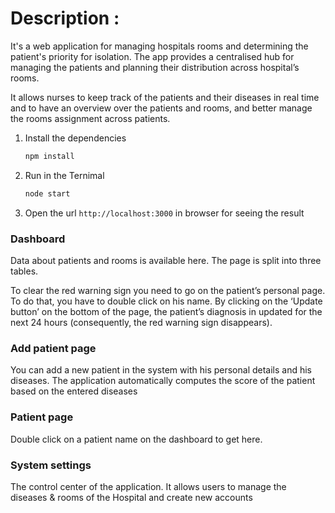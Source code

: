 # Description :
It's a web application for managing hospitals rooms and determining the patient's priority for isolation. The app provides a centralised hub for managing the patients and planning their distribution across hospital’s rooms. 

It allows nurses to keep track of the patients and their diseases in real time and to have an overview over the patients and rooms, and better manage the rooms assignment across patients.

1. Install the dependencies

   ```bash
   npm install
   ```

2. Run in the Ternimal 
   ```bash
   node start
   ```
3. Open the url `http://localhost:3000` in browser for seeing the result

### Dashboard

Data about patients and rooms is available here. The page is split into three tables. 

To clear the red warning sign you need to go on the patient’s personal page. To do that, you have to double click on his name. By clicking on the ‘Update button’ on the bottom of the page, the patient’s diagnosis in updated for the next 24 hours (consequently, the red warning sign disappears).

### Add patient page

You can add a new patient in the system with his personal details and his diseases. The application automatically computes the score of the patient based on the entered diseases

### Patient page

Double click on a patient name on the dashboard to get here.

### System settings

The control center of the application. It allows users to manage the diseases & rooms of the Hospital and create new accounts


